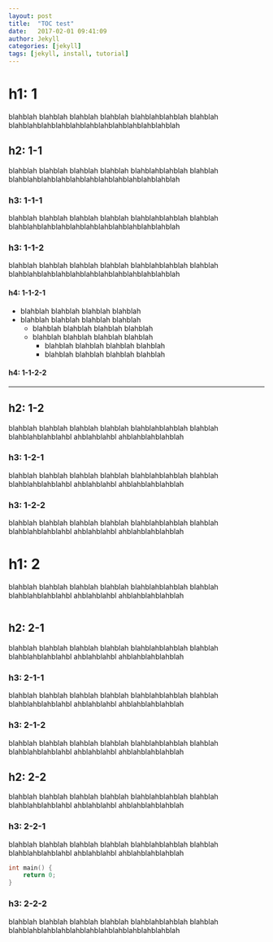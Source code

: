 ```yaml
---
layout: post
title:  "TOC test"
date:   2017-02-01 09:41:09
author: Jekyll
categories: [jekyll]
tags: [jekyll, install, tutorial]
---
```

# h1: 1
blahblah blahblah blahblah blahblah blahblahblahblah blahblah blahblahblahblahblahblahblahblahblahblahblahblah

## h2: 1-1
blahblah blahblah blahblah blahblah blahblahblahblah blahblah blahblahblahblahblahblahblahblahblahblahblahblah

### h3: 1-1-1
blahblah blahblah blahblah blahblah blahblahblahblah blahblah blahblahblahblahblahblahblahblahblahblahblahblah

### h3: 1-1-2
blahblah blahblah blahblah blahblah blahblahblahblah blahblah blahblahblahblahblahblahblahblahblahblahblahblah


#### h4: 1-1-2-1
- blahblah blahblah blahblah blahblah
- blahblah blahblah blahblah blahblah
	- blahblah blahblah blahblah blahblah
	- blahblah blahblah blahblah blahblah
		- blahblah blahblah blahblah blahblah
		- blahblah blahblah blahblah blahblah

#### h4: 1-1-2-2

---

## h2: 1-2
blahblah blahblah blahblah blahblah blahblahblahblah blahblah blahblahblahblahbl ahblahblahbl ahblahblahblahblah
### h3: 1-2-1
blahblah blahblah blahblah blahblah blahblahblahblah blahblah blahblahblahblahbl ahblahblahbl ahblahblahblahblah
### h3: 1-2-2
blahblah blahblah blahblah blahblah blahblahblahblah blahblah blahblahblahblahbl ahblahblahbl ahblahblahblahblah
# h1: 2
blahblah blahblah blahblah blahblah blahblahblahblah blahblah blahblahblahblahbl ahblahblahbl ahblahblahblahblah
```
```
## h2: 2-1
blahblah blahblah blahblah blahblah blahblahblahblah blahblah blahblahblahblahbl ahblahblahbl ahblahblahblahblah
### h3: 2-1-1
blahblah blahblah blahblah blahblah blahblahblahblah blahblah blahblahblahblahbl ahblahblahbl ahblahblahblahblah
### h3: 2-1-2
blahblah blahblah blahblah blahblah blahblahblahblah blahblah blahblahblahblahbl ahblahblahbl ahblahblahblahblah
## h2: 2-2
blahblah blahblah blahblah blahblah blahblahblahblah blahblah blahblahblahblahbl ahblahblahbl ahblahblahblahblah
### h3: 2-2-1
blahblah blahblah blahblah blahblah blahblahblahblah blahblah blahblahblahblahbl ahblahblahbl ahblahblahblahblah
```C
int main() {
	return 0;
}
```
### h3: 2-2-2
blahblah blahblah blahblah blahblah blahblahblahblah blahblah blahblahblahblahblahblahblahblahblahblahblahblah

